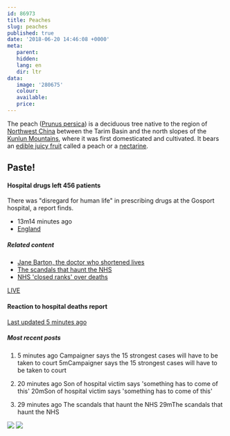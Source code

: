 ```yaml
---
id: 86973
title: Peaches
slug: peaches
published: true
date: '2018-06-20 14:46:08 +0000'
meta:
   parent: 
   hidden: 
   lang: en
   dir: ltr
data:
   image: '280675'
   colour: 
   available: 
   price:
---
```


The peach ([Prunus persica](1)) is a deciduous tree native to the region of [Northwest China](@1) between the Tarim Basin and the north slopes of the [Kunlun Mountains](websites), where it was first domesticated and cultivated. It bears an [edible juicy fruit](/websites) called a peach or a [nectarine](./websites).

## Paste!

#### Hospital drugs left 456 patients

There was \"disregard for human life\" in prescribing drugs at the Gosport hospital, a report finds.

* 13m14 minutes ago
* [England](https://www.bbc.co.uk/news/england)

##### Related content

* [Jane Barton, the doctor who shortened lives](https://www.bbc.co.uk/news/uk-england-hampshire-44547471)
* [The scandals that haunt the NHS](https://www.bbc.co.uk/news/health-44550913)
* [NHS \'closed ranks\' over deaths](https://www.bbc.co.uk/news/uk-politics-44542622)

[LIVE](https://www.bbc.co.uk/news/live/uk-england-hampshire-44546520)
#### Reaction to hospital deaths report

[Last updated 5 minutes ago](https://www.bbc.co.uk/news/live/uk-england-hampshire-44546520)
##### Most recent posts

1.  
    5 minutes ago Campaigner says the 15 strongest cases will have to be taken to court
    5mCampaigner says the 15 strongest cases will have to be taken to court

2.  
    20 minutes ago Son of hospital victim says \'something has to come of this\'
    20mSon of hospital victim says \'something has to come of this\'

3.  
    29 minutes ago The scandals that haunt the NHS
    29mThe scandals that haunt the NHS

<!--{% gallery %}-->
![](/3015/1525263196-peach-1.jpg)
![](/3015/1525263198-peach-2.jpg)
<!--{% endgallery %}-->